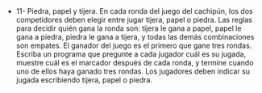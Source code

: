 ##
* 11- Piedra, papel y tijera. En cada ronda del juego del cachipún, los dos competidores
deben elegir entre jugar tijera, papel o piedra.
Las reglas para decidir quién gana la ronda son: tijera le gana a papel, papel le gana a
piedra, piedra le gana a tijera, y todas las demás combinaciones son empates.
El ganador del juego es el primero que gane tres rondas.
Escriba un programa que pregunte a cada jugador cuál es su jugada, muestre cuál es el
marcador después de cada ronda, y termine cuando uno de ellos haya ganado tres
rondas. Los jugadores deben indicar su jugada escribiendo tijera, papel o piedra.
##